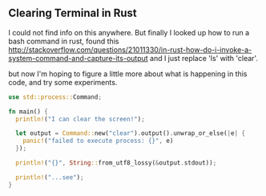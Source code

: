 Clearing Terminal in Rust
---

I could not find info on this anywhere.
But finally I looked up how to run a bash command in rust,
found this http://stackoverflow.com/questions/21011330/in-rust-how-do-i-invoke-a-system-command-and-capture-its-output
and I just replace 'ls' with 'clear'.

but now I'm hoping to figure a little more about what is happening in this code,
and try some experiments.


```rust
use std::process::Command;

fn main() {
  println!("I can clear the screen!");

  let output = Command::new("clear").output().unwrap_or_else(|e| {
    panic!("failed to execute process: {}", e)
  });

  println!("{}", String::from_utf8_lossy(&output.stdout));

  println!("...see");
}
```
